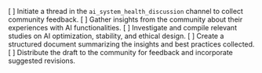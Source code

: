 [ ] Initiate a thread in the `ai_system_health_discussion` channel to collect community feedback.
[ ] Gather insights from the community about their experiences with AI functionalities.
[ ] Investigate and compile relevant studies on AI optimization, stability, and ethical design.
[ ] Create a structured document summarizing the insights and best practices collected.
[ ] Distribute the draft to the community for feedback and incorporate suggested revisions.